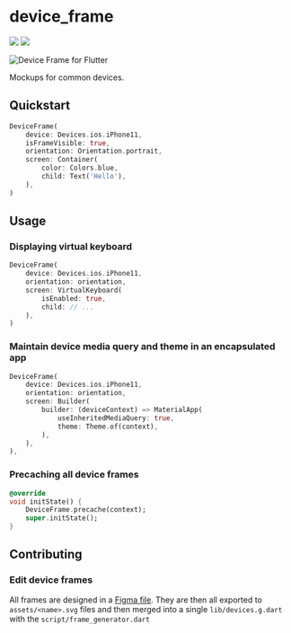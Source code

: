 # device_frame

<p>
  <a href="https://pub.dartlang.org/packages/device_frame"><img src="https://img.shields.io/pub/v/device_frame.svg"></a>
  <a href="https://www.buymeacoffee.com/aloisdeniel">
    <img src="https://img.shields.io/badge/$-donate-ff69b4.svg?maxAge=2592000&amp;style=flat">
  </a>
</p>

<p>
  <img src="https://github.com/aloisdeniel/flutter_device_preview/raw/master/device_frame/example/example.gif" alt="Device Frame for Flutter" />
</p>


Mockups for common devices.

## Quickstart

```Dart
DeviceFrame(
    device: Devices.ios.iPhone11,
    isFrameVisible: true,
    orientation: Orientation.portrait,
    screen: Container(
        color: Colors.blue,
        child: Text('Hello'),
    ),
)
```

## Usage

### Displaying virtual keyboard

```dart
DeviceFrame(
    device: Devices.ios.iPhone11,
    orientation: orientation,
    screen: VirtualKeyboard(
        isEnabled: true,
        child: // ...
    ),
)
```

### Maintain device media query and theme in an encapsulated app

```dart
DeviceFrame(
    device: Devices.ios.iPhone11,
    orientation: orientation,
    screen: Builder(
        builder: (deviceContext) => MaterialApp(
            useInheritedMediaQuery: true,
            theme: Theme.of(context),
        ),
    ),
),
```

### Precaching all device frames

```dart
@override
void initState() {
    DeviceFrame.precache(context);
    super.initState();
}
```

## Contributing

### Edit device frames

All frames are designed in a [Figma file](https://www.figma.com/file/WIamxcVDlHvxcCjLvJnwmR/DevicePreview-Frames?node-id=0%3A1). They are then all exported to `assets/<name>.svg` files and then merged into a single `lib/devices.g.dart` with the `script/frame_generator.dart`